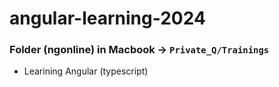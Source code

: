 # angular-learning-2024

### Folder (ngonline) in Macbook -> `Private_Q/Trainings`
- Learining Angular (typescript)
